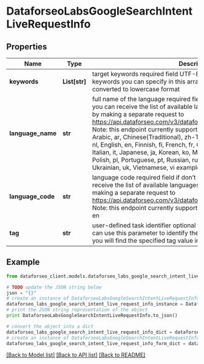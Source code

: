 # DataforseoLabsGoogleSearchIntentLiveRequestInfo


## Properties

Name | Type | Description | Notes
------------ | ------------- | ------------- | -------------
**keywords** | **List[str]** | target keywords required field UTF-8 encoding maximum number of keywords you can specify in this array: 1000; the keywords will be converted to lowercase format | [optional] 
**language_name** | **str** | full name of the language required field if don’t specify language_code you can receive the list of available languages with their language_name by making a separate request to https://api.dataforseo.com/v3/dataforseo_labs/locations_and_languages  Note: this endpoint currently supports the following languages only: Arabic, ar, Chinese(Traditional), zh-TW, Czech, cs, Danish, da, Dutch, nl, English, en, Finnish, fi, French, fr, German, de, Hebrew, he, Hindi, hi, Italian, it, Japanese, ja, Korean, ko, Malay, ms, Norwegian(Bokmål), nb, Polish, pl, Portuguese, pt, Russian, ru, Spanish, es, Swedish, sv, Thai, th, Ukrainian, uk, Vietnamese, vi example: English | [optional] 
**language_code** | **str** | language code required field if don’t specify language_name you can receive the list of available languages with their language_code by making a separate request to https://api.dataforseo.com/v3/dataforseo_labs/locations_and_languages Note: this endpoint currently supports these languages only; example: en | [optional] 
**tag** | **str** | user-defined task identifier optional field the character limit is 255 you can use this parameter to identify the task and match it with the result you will find the specified tag value in the data object of the response | [optional] 

## Example

```python
from dataforseo_client.models.dataforseo_labs_google_search_intent_live_request_info import DataforseoLabsGoogleSearchIntentLiveRequestInfo

# TODO update the JSON string below
json = "{}"
# create an instance of DataforseoLabsGoogleSearchIntentLiveRequestInfo from a JSON string
dataforseo_labs_google_search_intent_live_request_info_instance = DataforseoLabsGoogleSearchIntentLiveRequestInfo.from_json(json)
# print the JSON string representation of the object
print DataforseoLabsGoogleSearchIntentLiveRequestInfo.to_json()

# convert the object into a dict
dataforseo_labs_google_search_intent_live_request_info_dict = dataforseo_labs_google_search_intent_live_request_info_instance.to_dict()
# create an instance of DataforseoLabsGoogleSearchIntentLiveRequestInfo from a dict
dataforseo_labs_google_search_intent_live_request_info_form_dict = dataforseo_labs_google_search_intent_live_request_info.from_dict(dataforseo_labs_google_search_intent_live_request_info_dict)
```
[[Back to Model list]](../README.md#documentation-for-models) [[Back to API list]](../README.md#documentation-for-api-endpoints) [[Back to README]](../README.md)


